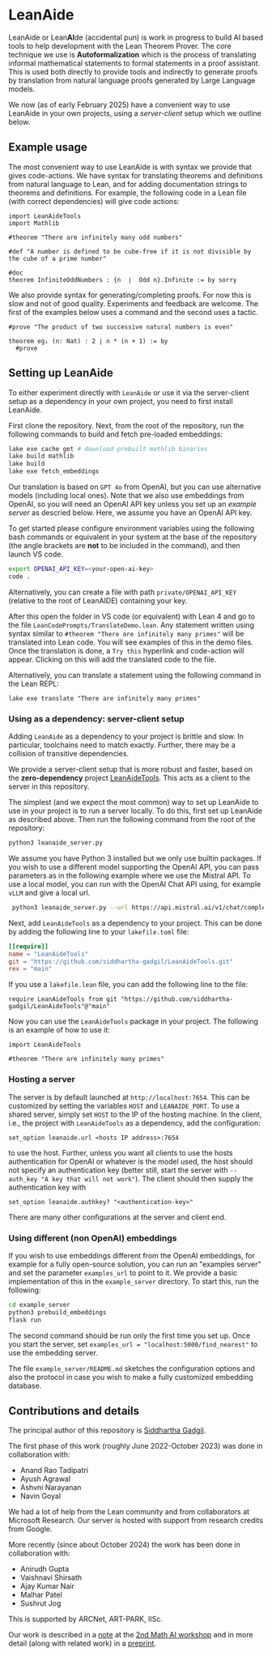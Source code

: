 # LeanAide 

LeanAide or Lean**AI**de (accidental pun) is work in progress to build AI based tools to help development with the Lean Theorem Prover. The core technique we use is **Autoformalization** which is the process of translating informal mathematical statements to formal statements in a proof assistant. This is used both directly to provide tools and indirectly to generate proofs by translation from natural language proofs generated by Large Language models.

We now (as of early February 2025) have a convenient way to use LeanAide in your own projects, using a *server-client* setup which we outline below.

## Example usage

The most convenient way to use LeanAide is with syntax we provide that gives code-actions. We have syntax for translating theorems and definitions from natural language to Lean, and for adding documentation strings to theorems and definitions. For example, the following code in a Lean file (with correct dependencies) will give code actions:

```lean
import LeanAideTools
import Mathlib

#theorem "There are infinitely many odd numbers"

#def "A number is defined to be cube-free if it is not divisible by the cube of a prime number"

#doc
theorem InfiniteOddNumbers : {n  ∣  Odd n}.Infinite := by sorry
```

We also provide syntax for generating/completing proofs. For now this is slow and not of good quality. Experiments and feedback are welcome. The first of the examples below uses a command and the second uses a tactic. 

```lean
#prove "The product of two successive natural numbers is even"

theorem eg₁ (n: Nat) : 2 ∣ n * (n + 1) := by
  #prove
```

## Setting up LeanAide

To either experiment directly with `LeanAide` or use it via the server-client setup as a dependency in your own project, you need to first install LeanAide. 

First clone the repository. Next, from the root of the repository, run the following commands to build and fetch pre-loaded embeddings:

```bash
lake exe cache get # download prebuilt mathlib binaries
lake build mathlib
lake build
lake exe fetch_embeddings
```

Our translation is based on `GPT 4o` from OpenAI, but you can use alternative models (including local ones). Note that we also use embeddings from OpenAI, so you will need an OpenAI API key unless you set up an *example server* as descried below. Here, we assume you have an OpenAI API key.

To get started please configure environment variables using the following bash commands or equivalent in your system at the base of the repository (the angle brackets are **not** to be included in the command), and then launch VS code. 

```bash
export OPENAI_API_KEY=<your-open-ai-key>
code .
```

Alternatively, you can create a file with path `private/OPENAI_API_KEY` (relative to the root of LeanAIDE) containing your key.

After this open the folder in VS code (or equivalent) with Lean 4 and go to the file `LeanCodePrompts/TranslateDemo.lean`. Any statement written using syntax 
similar to `#theorem "There are infinitely many primes"` will be translated into Lean code. You will see examples of this in the demo files. Once the translation is done, a `Try this` hyperlink and code-action will appear. Clicking on this will add the translated code to the file.

Alternatively, you can translate a statement using the following command in the Lean REPL:

```lean
lake exe translate "There are infinitely many primes"
```

### Using as a dependency: server-client setup

Adding `LeanAide` as a dependency to your project is brittle and slow. In particular, toolchains need to match exactly. Further, there may be a collision of transitive dependencies. 

We provide a server-client setup that is more robust and faster, based on the **zero-dependency** project [LeanAideTools](https://github.com/siddhartha-gadgil/LeanAideTools). This acts as a client to the server in this repository.

The simplest (and we expect the most common) way to set up LeanAide to use in your project is to run a server locally. To do this, first set up LeanAide as described above. Then run the following command from the root of the repository:

```bash
python3 leanaide_server.py
```
We assume you have Python 3 installed but we only use builtin packages. If you wish to use a different model supporting the OpenAI API, you can pass parameters as in the following example where we use the Mistral API. To use a local model, you can run with the OpenAI Chat API using, for example `vLLM` and give a local url.

```bash
 python3 leanaide_server.py --url https://api.mistral.ai/v1/chat/completions --auth_key <Mistral API key> --model  "mistral-small-latest"
```

Next, add `LeanAideTools` as a dependency to your project. This can be done by adding the following line to your `lakefile.toml` file:

```toml
[[require]]
name = "LeanAideTools"
git = "https://github.com/siddhartha-gadgil/LeanAideTools.git"
rev = "main"
```

If you use a `lakefile.lean` file, you can add the following line to the file:

```lean
require LeanAideTools from git "https://github.com/siddhartha-gadgil/LeanAideTools"@"main"
```

Now you can use the `LeanAideTools` package in your project. The following is an example of how to use it:

```lean
import LeanAideTools

#theorem "There are infinitely many primes"
```

### Hosting a server

The server is by default launched at `http://localhost:7654`. This can be customized by setting the variables `HOST` and `LEANAIDE_PORT`. To use a shared server, simply set `HOST` to the IP of the hosting machine. In the client, i.e., the project with `LeanAideTools` as a dependency, add the configuration:

```lean
set_option leanaide.url <hosts IP address>:7654
```

to use the host. Further, unless you want all clients to use the hosts authentication for OpenAI or whatever is the model used, the host should not specify an authentication key (better still, start the server with `--auth_key "A key that will not work"`). The client should then supply the authentication key with

```lean
set_option leanaide.authkey? "<authentication-key>"
```

There are many other configurations at the server and client end.

### Using different (non OpenAI) embeddings

If you wish to use embeddings different from the OpenAI embeddings, for example for a fully open-source solution, you can run an "examples server" and set the parameter `examples_url` to point to it. We provide a basic implementation of this in the `example_server` directory. To start this, run the following:

```bash
cd example_server
python3 prebuild_embeddings
flask run
```

The second command should be run only the first time you set up. Once you start the server, set `examples_url = "localhost:5000/find_nearest"` to use the embedding server.

The file `example_server/README.md` sketches the configuration options and also the protocol in case you wish to make a fully customized embedding database.


## Contributions and details

The principal author of this repository is [Siddhartha Gadgil](https://math.iisc.ac.in/~gadgil/).

The first phase of this work (roughly June 2022-October 2023) was done in collaboration with:

* Anand Rao Tadipatri
* Ayush Agrawal
* Ashvni Narayanan
* Navin Goyal

We had a lot of help from the Lean community and from collaborators at Microsoft Research. Our server is hosted with support from research credits from Google.

More recently (since about October 2024) the work has been done in collaboration with:

* Anirudh Gupta
* Vaishnavi Shirsath
* Ajay Kumar Nair
* Malhar Patel
* Sushrut Jog

This is supported by ARCNet, ART-PARK, IISc.

Our work is described in a [note](https://mathai2022.github.io/papers/17.pdf) at the [2nd Math AI workshop](https://mathai2022.github.io/papers/) and in more detail (along with related work) in a [preprint](https://arxiv.org/abs/2211.07524).


